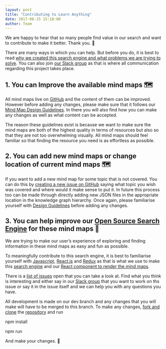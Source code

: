 ```yaml
---
layout: post
title: "Contributing to Learn Anything"
date: 2017-06-15 15:18:00
author: Team
---
```


We are happy to hear that so many people find value in our search and want to contribute to make it better. Thank you. 💙

There are many ways in which you can help. But before you do, it is best to read [why we created this search engine and what problems we are trying to solve](https://learn-anything.github.io/future/2017/05/27/future-of-learning.html). You can also join [our Slack group](https://knowledge-map.slack.com/shared_invite/MTgxNTYzMjIzNjM5LTE0OTQzMzA4MDAtYzY1YWY0ZDc0NQ) as that is where all communication regarding this project takes place.

## 1. You can Improve the available mind maps 🗺

All mind maps live on [GitHub](https://github.com/nikitavoloboev/learn-anything) and the content of them can be improved. However before adding any changes, please make sure that it follows our [Mind Map Design Guidelines](https://learn-anything.github.io/2017/06/15/mind-map-design.html). In there you will also find how you can make any changes as well as what content can be accepted.

The reason these guidelines exist is because we want to make sure the mind maps are both of the highest quality in terms of resources but also so that they are not too overwhelming visually. All mind maps should feel familiar so that finding the resource you need is as effortless as possible.

## 2. You can add new mind maps or change location of current mind maps 🗺

If you want to add a new mind map for some topic that is not covered. You can do this by [creating a new issue on GitHub](https://github.com/nikitavoloboev/learn-anything/issues/new) saying what topic you wish was covered and where would it make sense to put it. In future this process too can be made through directly adding new JSON files in the appropriate location in the knowledge graph hierarchy. Once again, please familiarise yourself with [Design Guidelines](https://learn-anything.github.io/2017/06/15/mind-map-design.html) before adding any changes.

## 3. You can help improve our [Open Source Search Engine](https://github.com/learn-anything/search-engine) for these mind maps 🔎

We are trying to make our user’s experience of exploring and finding information in these mind maps as easy and fun as possible.

To meaningfully contribute to this search engine, it is best to familiarise yourself with [Javascript](https://learn-anything.xyz/programming/programming_languages/javascript), [React.js](https://learn-anything.xyz/web_development/javascript_libraries/react) and [Redux](https://learn-anything.xyz/web_development/javascript_libraries/redux) as that is what we use to make this [search engine](https://github.com/learn-anything/search-engine) and our [React component to render the mind maps](https://github.com/learn-anything/react-mindmap).

There is a [list of issues](https://github.com/learn-anything/search-engine/issues) open that you can take a look at. Find what you think is interesting and either say in our [Slack group](https://knowledge-map.slack.com/shared_invite/MTgxNTYzMjIzNjM5LTE0OTQzMzA4MDAtYzY1YWY0ZDc0NQ) that you want to work on ths issue or say it in the issue itself and we can help you with any questions you have.

All development is made on our dev branch and any changes that you will make will have to be merged to this branch. To make any changes, [fork and clone](https://help.github.com/articles/fork-a-repo/) the [repository](https://github.com/learn-anything/search-engine) and run

npm install

npm run

And make your changes. 🎊





